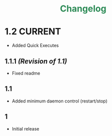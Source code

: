 # <p style='color:seagreen' align='center'>Changelog</p>

# 1.2 **CURRENT**
- Added Quick Executes

## 1.1.1 *(Revision of 1.1)*
- Fixed readme

## 1.1
- Added minimum daemon control (restart/stop)

## 1
- Initial release